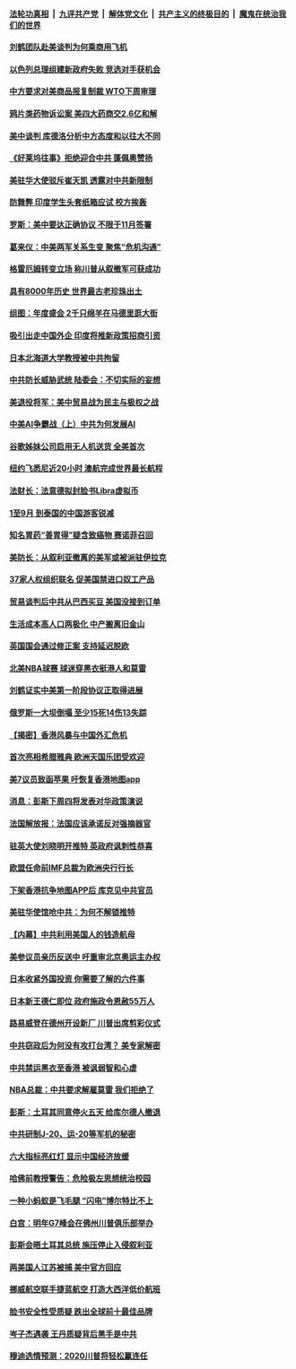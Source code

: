 ####  [法轮功真相](../../../../basic/blob/master/README.md?t=10220213) &nbsp;|&nbsp; [九评共产党](../../../../9ping.md/blob/master/README.md?t=10220213) &nbsp;|&nbsp; [解体党文化](../../../../jtdwh.md/blob/master/README.md?t=10220213)  &nbsp;|&nbsp; [共产主义的终极目的](../../../../gczydzjmd.md/blob/master/README.md?t=10220213) &nbsp;|&nbsp; [魔鬼在统治我们的世界](../../../../mgztzwmdsj.md/blob/master/README.md?t=10220213) 

#### [刘鹤团队赴美谈判为何乘商用飞机](../pages/nsc418/n11603392.md?t=10220213) 

#### [以色列总理组建新政府失败 竞选对手获机会](../pages/nsc418/n11603058.md?t=10220213) 

#### [中方要求对美商品报复制裁 WTO下周审理](../pages/nsc418/n11603113.md?t=10220213) 

#### [鸦片类药物诉讼案 美四大药商交2.6亿和解](../pages/nsc418/n11602794.md?t=10220213) 

#### [美中谈判 库德洛分析中方态度和以往大不同](../pages/nsc418/n11603041.md?t=10220213) 

#### [《好莱坞往事》拒绝迎合中共 蓬佩奥赞扬](../pages/nsc418/n11602631.md?t=10220213) 

#### [美驻华大使驳斥崔天凯 透露对中共新限制](../pages/nsc418/n11602778.md?t=10220213) 

#### [防舞弊 印度学生头套纸箱应试 校方挨轰](../pages/nsc418/n11602649.md?t=10220213) 

#### [罗斯：美中要达正确协议 不限于11月签署](../pages/nsc418/n11602776.md?t=10220213) 

#### [葛来仪：中美两军关系生变 聚焦“危机沟通”](../pages/nsc418/n11602630.md?t=10220213) 

#### [格雷厄姆转变立场 称川普从叙撤军可获成功](../pages/nsc418/n11602423.md?t=10220213) 

#### [具有8000年历史 世界最古老珍珠出土](../pages/nsc418/n11602150.md?t=10220213) 

#### [组图：年度盛会 2千只绵羊在马德里逛大街](../pages/nsc418/n11602242.md?t=10220213) 

#### [吸引出走中国外企 印度将推新政策招商引资](../pages/nsc418/n11602178.md?t=10220213) 

#### [日本北海道大学教授被中共拘留](../pages/nsc418/n11602148.md?t=10220213) 

#### [中共防长威胁武统 陆委会：不切实际的妄想](../pages/nsc418/n11602106.md?t=10220213) 

#### [美退役将军：美中贸易战为民主与极权之战](../pages/nsc418/n11584528.md?t=10220213) 

#### [中美AI争霸战（上）中共为何发展AI](../pages/nsc418/n11596203.md?t=10220213) 

#### [谷歌姊妹公司启用无人机送货 全美首次](../pages/nsc418/n11600908.md?t=10220213) 

#### [纽约飞悉尼近20小时 澳航完成世界最长航程](../pages/nsc418/n11600790.md?t=10220213) 

#### [法财长：法意德拟封脸书Libra虚拟币](../pages/nsc418/n11600697.md?t=10220213) 

#### [1至9月 到泰国的中国游客锐减](../pages/nsc418/n11600642.md?t=10220213) 

#### [知名胃药“善胃得”疑含致癌物 赛诺菲召回](../pages/nsc418/n11600482.md?t=10220213) 

#### [美防长：从叙利亚撤离的美军或被派驻伊拉克](../pages/nsc418/n11600379.md?t=10220213) 

#### [37家人权组织联名 促美国禁进口奴工产品](../pages/nsc418/n11600160.md?t=10220213) 

#### [贸易谈判后中共从巴西买豆 美国没接到订单](../pages/nsc418/n11600100.md?t=10220213) 

#### [生活成本高人口两极化 中产搬离旧金山](../pages/nsc418/n11599342.md?t=10220213) 

#### [英国国会通过修正案 支持延迟脱欧](../pages/nsc418/n11599238.md?t=10220213) 

#### [北美NBA球赛 球迷穿黑衣挺港人和莫雷](../pages/nsc418/n11599132.md?t=10220213) 

#### [刘鹤证实中美第一阶段协议正取得进展](../pages/nsc418/n11599114.md?t=10220213) 

#### [俄罗斯一大坝倒塌 至少15死14伤13失踪](../pages/nsc418/n11599031.md?t=10220213) 

#### [【揭密】香港风暴与中国外汇危机](../pages/nsc418/n11577571.md?t=10220213) 

#### [首次亮相希腊雅典 欧洲天国乐团受欢迎](../pages/nsc418/n11597013.md?t=10220213) 

#### [美7议员致函苹果 吁恢复香港地图app](../pages/nsc418/n11598248.md?t=10220213) 

#### [消息：彭斯下周四将发表对华政策演说](../pages/nsc418/n11597947.md?t=10220213) 

#### [法国解放报：法国应该承诺反对强摘器官](../pages/nsc418/n11597772.md?t=10220213) 

#### [驻英大使刘晓明开推特 英政府讽刺性恭喜](../pages/nsc418/n11597821.md?t=10220213) 

#### [欧盟任命前IMF总裁为欧洲央行行长](../pages/nsc418/n11597760.md?t=10220213) 

#### [下架香港抗争地图APP后 库克见中共官员](../pages/nsc418/n11597594.md?t=10220213) 

#### [美驻华使馆呛中共：为何不解锁推特](../pages/nsc418/n11597655.md?t=10220213) 

#### [【内幕】中共利用美国人的钱造航母](../pages/nsc418/n11588596.md?t=10220213) 

#### [美参议员亲历反送中 吁重审北京奥运主办权](../pages/nsc418/n11597434.md?t=10220213) 

#### [日本收紧外国投资 你需要了解的六件事](../pages/nsc418/n11597344.md?t=10220213) 

#### [日本新王德仁即位 政府施政令恩赦55万人](../pages/nsc418/n11597086.md?t=10220213) 

#### [路易威登在德州开设新厂 川普出席剪彩仪式](../pages/nsc418/n11596907.md?t=10220213) 

#### [中共窃政后为何没有攻打台湾？ 美专家解密](../pages/nsc418/n11596926.md?t=10220213) 

#### [中共禁运黑衣至香港 被讽弱智和心虚](../pages/nsc418/n11596739.md?t=10220213) 

#### [NBA总裁：中共要求解雇莫雷 我们拒绝了](../pages/nsc418/n11595749.md?t=10220213) 

#### [彭斯：土耳其同意停火五天 给库尔德人撤退](../pages/nsc418/n11595251.md?t=10220213) 

#### [中共研制J-20、运-20等军机的秘密](../pages/nsc418/n11588039.md?t=10220213) 

#### [六大指标亮红灯 显示中国经济放缓](../pages/nsc418/n11594984.md?t=10220213) 

#### [哈佛前教授警告：危险极左思想统治校园](../pages/nsc418/n11594906.md?t=10220213) 

#### [一种小蚂蚁是飞毛腿 “闪电”博尔特比不上](../pages/nsc418/n11595112.md?t=10220213) 

#### [白宫：明年G7峰会在佛州川普俱乐部举办](../pages/nsc418/n11595149.md?t=10220213) 

#### [彭斯会晤土耳其总统 施压停止入侵叙利亚](../pages/nsc418/n11594952.md?t=10220213) 

#### [两美国人江苏被捕 美中官方回应](../pages/nsc418/n11595032.md?t=10220213) 

#### [挪威航空联手捷蓝航空 打造大西洋低价航班](../pages/nsc418/n11594918.md?t=10220213) 

#### [脸书安全性受质疑 跌出全球前十最佳品牌](../pages/nsc418/n11594778.md?t=10220213) 

#### [岑子杰遇袭 王丹质疑背后黑手是中共](../pages/nsc418/n11594770.md?t=10220213) 

#### [穆迪选情预测：2020川普将轻松赢连任](../pages/nsc418/n11594739.md?t=10220213) 

